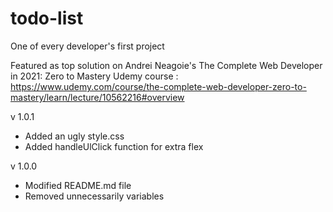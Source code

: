 # todo-list
One of every developer's first project

Featured as top solution on Andrei Neagoie's The Complete Web Developer in 2021: Zero to Mastery Udemy course :
https://www.udemy.com/course/the-complete-web-developer-zero-to-mastery/learn/lecture/10562216#overview

v 1.0.1
- Added an ugly style.css
- Added handleUlClick function for extra flex 

v 1.0.0 
- Modified README.md file
- Removed unnecessarily variables
